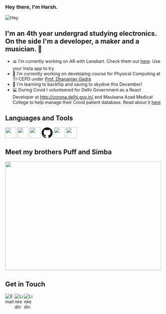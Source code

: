 ### Hey there, I'm Harsh.
![Hey](https://github.com/harshari4299/harshari4299/blob/master/HARSH_readmeGIF.gif)


## I'm an 4th year undergrad studying electronics. On the side I'm a developer, a maker and a musician. 👋
- 📊 I’m currently working on AR with Lenskart. Check them out [here](https://www.instagram.com/ar/2667111130205123/). Use your Insta app to try  
- 🔭 I’m currently working on developing course for Physical Computing at TI-CEPD under [Prof. Dhananjay Gadre](http://www.dvgadre.com/)
- 🌱 I'm learning to backflip and saving to skydive this December!
- 💻 During Covid I volunteered for Delhi Government as a React Developer at http://corona.delhi.gov.in/ and Maulaana Azad Medical College to help manage their Covid patient database. Read about it [here](https://www.linkedin.com/posts/itsharshari_doctors-coronapandemic-coronawarriors-activity-6686302231144271872-ON_m)

## Languages and Tools
<img src="https://github.com/harshari4299/harshari4299/blob/master/pythonPNG.png" width="35" height="35" /> <img src="https://github.com/harshari4299/harshari4299/blob/master/Screenshot%202020-09-21%20at%202.52.58%20PM.png" width="35" height="35" /> <img src="https://github.com/harshari4299/harshari4299/blob/master/Screenshot%202020-09-21%20at%202.54.30%20PM.png" width="35" height="35" /> <img src="https://raw.githubusercontent.com/github/explore/78df643247d429f6cc873026c0622819ad797942/topics/github/github.png" width="35" height="35" /> <img src="https://github.com/harshari4299/harshari4299/blob/master/Screenshot%202020-09-21%20at%202.55.47%20PM.png" width="35" height="35" /> <img 
src="https://github.com/harshari4299/harshari4299/blob/master/Screenshot%202020-09-21%20at%202.46.01%20PM.png" width="35" height="35" />

## Meet my brothers Puff and Simba
<img src="https://github.com/harshari4299/harshari4299/blob/master/Screenshot%202020-09-22%20at%205.31.24%20PM.png" width="500" height="350" />

## Get in Touch
[<img align="left" alt="Email" width="30px" src="https://image.flaticon.com/icons/png/512/281/281769.png" />][email]
[<img align="left" alt="LinkedIn" width="30px" src="https://cdn3.iconfinder.com/data/icons/inficons/512/linkedin.png" />][linkedin]
[<img align="left" alt="LinkedIn" width="30px" src="https://www.iconfinder.com/data/icons/social-media-2210/24/Instagram-512.png" />][instagram]

[email]: mailto:harshari4299@gmail.com
[linkedin]: https//:www.linkedin.com/in/itsharshari
[instagram]: https://www.instagram.com/itsharshari/


